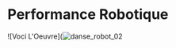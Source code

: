 # Performance Robotique 
![Voci L'Oeuvre](![danse_robot_02](https://user-images.githubusercontent.com/112189526/219699575-3909ee88-a438-45cc-97b2-f56d06ddfb86.png)
